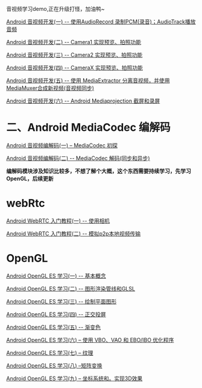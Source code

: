 

音视频学习demo,正在升级打怪，加油鸭~

[Android 音视频开发(一) -- 使用AudioRecord 录制PCM(录音)；AudioTrack播放音频](https://blog.csdn.net/u011418943/article/details/107224028)

[Android 音视频开发(二) -- Camera1 实现预览、拍照功能](https://blog.csdn.net/u011418943/article/details/107256406)

[Android 音视频开发(三) -- Camera2 实现预览、拍照功能](https://blog.csdn.net/u011418943/article/details/107279236)

[Android 音视频开发(四) -- CameraX 实现预览、拍照功能](https://blog.csdn.net/u011418943/article/details/107321420)

[Android 音视频开发(五) -- 使用 MediaExtractor 分离音视频，并使用 MediaMuxer合成新视频(音视频同步)](https://blog.csdn.net/u011418943/article/details/107340700)

[Android 音视频开发(六) -- Android Mediaprojection 截屏和录屏](https://blog.csdn.net/u011418943/article/details/115675871)


# 二、Android MediaCodec 编解码
[Android 音视频编解码(一) – MediaCodec 初探](https://blog.csdn.net/u011418943/article/details/107448870)

[Android 音视频编解码(二) -- MediaCodec 解码(同步和异步)](https://blog.csdn.net/u011418943/article/details/107561111)

**编解码模块涉及知识比较多，不想了解个大概，这个东西需要持续学习，先学习OpenGL，后续更新**

# webRtc
[Android WebRTC 入门教程(一) -- 使用相机](https://blog.csdn.net/u011418943/article/details/127108642)

[Android WebRTC 入门教程(二) -- 模拟p2p本地视频传输](https://blog.csdn.net/u011418943/article/details/127117836)


# OpenGL 


[Android OpenGL ES 学习(一) -- 基本概念](https://blog.csdn.net/u011418943/article/details/127950019?spm=1001.2014.3001.5502)

[Android OpenGL ES 学习(二) -- 图形渲染管线和GLSL](https://blog.csdn.net/u011418943/article/details/128048284?spm=1001.2014.3001.5502)

[Android OpenGL ES 学习(三) -- 绘制平面图形](https://blog.csdn.net/u011418943/article/details/128049711)

 [Android OpenGL ES 学习(四) -- 正交投屏](https://blog.csdn.net/u011418943/article/details/128052420)
 
[Android OpenGL ES 学习(五) -- 渐变色](https://blog.csdn.net/u011418943/article/details/128120008?spm=1001.2014.3001.5502)

[Android OpenGL ES 学习(六) – 使用 VBO、VAO 和 EBO/IBO 优化程序](https://blog.csdn.net/u011418943/article/details/128150904?spm=1001.2014.3001.5502)

[Android OpenGL ES 学习(七) – 纹理 ](https://blog.csdn.net/u011418943/article/details/128163235?spm=1001.2014.3001.5502)

[Android OpenGL ES 学习(八) –矩阵变换](https://blog.csdn.net/u011418943/article/details/128320561?spm=1001.2014.3001.5502)

[Android OpenGL ES 学习(九) – 坐标系统和。实现3D效果](https://blog.csdn.net/u011418943/article/details/128328250)

